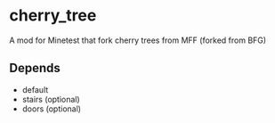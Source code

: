 # cherry_tree
A mod for Minetest that fork cherry trees from MFF (forked from BFG)

## Depends
* default
* stairs (optional)
* doors (optional)
